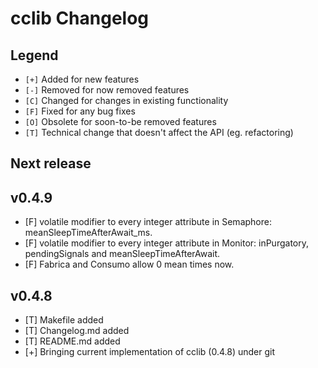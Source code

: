 # cclib Changelog

## Legend

- `[+]` Added for new features
- `[-]` Removed for now removed features
- `[C]` Changed for changes in existing functionality
- `[F]` Fixed for any bug fixes
- `[O]` Obsolete for soon-to-be removed features
- `[T]` Technical change that doesn't affect the API (eg. refactoring)

## Next release

## v0.4.9

- [F] volatile modifier to every integer attribute in Semaphore: meanSleepTimeAfterAwait_ms.
- [F] volatile modifier to every integer attribute in Monitor: inPurgatory, pendingSignals and meanSleepTimeAfterAwait.
- [F] Fabrica and Consumo allow 0 mean times now.

## v0.4.8

- [T] Makefile added
- [T] Changelog.md added
- [T] README.md added
- [+] Bringing current implementation of cclib (0.4.8) under git
